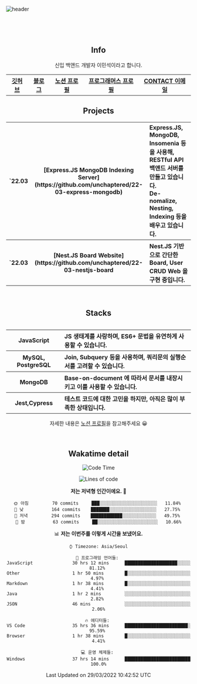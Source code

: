 ![header](https://capsule-render.vercel.app/api?type=rect&fontColor=f5f6fa&color=192a56&height=220&section=header&text=MinSeok%20Lee&fontSize=40)

&nbsp;

&nbsp;

<h2 font-size="20px" align="center"> Info </h2>

<div align="center">
  
  <p>신입 백앤드 개발자 이민석이라고 합니다.</P>

  <table>
    <tr>
      <th>
          <a href="https://github.com/unchaptered"> 깃허브 </a>
      </th>
      <th>
          <a href="https://velog.io/@unchapterd"> 블로그 </a>
      </th>
      <th>
          <a href="https://www.notion.so/9cf275a5af0441529ba7ba43f0d51f40"> 노션 프로필 </a>
      </th>
      <th>
          <a href="https://programmers.co.kr/pr/workstation19961002_3722"> 프로그래머스 프로필 </a>
      </th>
      <th>
          <a href="workstation19961002@gamil.com"> CONTACT 이메일 </a>
      </th>
    </tr>
  </table>
  
<h2 font-size="20px" align="center"> Projects </h2>

<div align="center">
  
<table>
  <tr>
    <th>`22.03</th>
    <th>[Express.JS MongoDB Indexing Server]<br>(https://github.com/unchaptered/22-03-express-mongodb)</th>
    <th align="left">Express.JS, MongoDB, Insomenia 등을 사용해, RESTful API 백앤드 서버를 만들고 있습니다.<br>De-nomalize, Nesting, Indexing 등을 배우고 있습니다.</th>
  </tr>
  <tr>
    <th>`22.03</th>
    <th>[Nest.JS Board Website]<br>(https://github.com/unchaptered/22-03-nestjs-board</th>
    <th align="left">Nest.JS 기반으로 간단한 Board, User CRUD Web 을 구현 중입니다.</th>
  </tr>
<table>
      
<div>
    
&nbsp;

<h2 font-size="20px" align="center"> Stacks </h2>

<div align="center">
  <table font-weight="100">
    <tr>
      <th>JavaScript</th>
      <th align="left">JS 생태계를 사랑하며, ES6+ 문법을 유연하게 사용할 수 있습니다.</th>
    </tr>
    <tr>
      <th>MySQL, PostgreSQL</th>
      <th align="left">Join, Subquery 등을 사용하며, 쿼리문의 실행순서를 고려할 수 있습니다.</th>
    </tr>
    <tr>
      <th>MongoDB</th>
      <th align="left">Base-on-document 에 따라서 문서를 내장시키고 이를 사용할 수 있습니다.</th>
    </tr>
    <tr>
      <th>Jest,Cypress</th>
      <th align="left">테스트 코드에 대한 고민을 하지만, 아직은 많이 부족한 상태입니다.</th>
    </tr>
  </table>
  
  <footer> 자세한 내용은 <a href="https://band-queen-769.notion.site/9cf275a5af0441529ba7ba43f0d51f40">노션 프로필</a>을 참고해주세요 😀 </footer>
  
</div>
  
&nbsp;

<h2 font-size="20px" align="center"> Wakatime detail </h2>

<div align="center">

<!--START_SECTION:waka-->
![Code Time](http://img.shields.io/badge/Code%20Time-1%2C173%20hrs%2011%20mins-blue)

![Lines of code](https://img.shields.io/badge/%EC%A0%80%EB%8A%94%20%EC%97%AC%ED%83%9C%EA%B9%8C%EC%A7%80%20-726%20Thousand%20%EC%A4%84%EC%9D%98%20%EC%BD%94%EB%93%9C%EB%A5%BC%20%EC%9E%91%EC%84%B1%ED%96%88%EC%96%B4%EC%9A%94.-blue)

**저는 저녁형 인간이에요. 🦉** 

```text
🌞 아침         70 commits     ███░░░░░░░░░░░░░░░░░░░░░░   11.84% 
🌆 낮　         164 commits    ███████░░░░░░░░░░░░░░░░░░   27.75% 
🌃 저녁         294 commits    ████████████░░░░░░░░░░░░░   49.75% 
🌙 밤　         63 commits     ██░░░░░░░░░░░░░░░░░░░░░░░   10.66%

```


📊 **저는 이번주를 이렇게 시간을 보냈어요.** 

```text
⌚︎ Timezone: Asia/Seoul

💬 프로그래밍 언어들: 
JavaScript               30 hrs 12 mins      ████████████████████░░░░░   81.12% 
Other                    1 hr 50 mins        █░░░░░░░░░░░░░░░░░░░░░░░░   4.97% 
Markdown                 1 hr 38 mins        █░░░░░░░░░░░░░░░░░░░░░░░░   4.41% 
Java                     1 hr 2 mins         ░░░░░░░░░░░░░░░░░░░░░░░░░   2.82% 
JSON                     46 mins             ░░░░░░░░░░░░░░░░░░░░░░░░░   2.06%

🔥 에디터들: 
VS Code                  35 hrs 36 mins      ████████████████████████░   95.59% 
Browser                  1 hr 38 mins        █░░░░░░░░░░░░░░░░░░░░░░░░   4.41%

💻 운영 체제들: 
Windows                  37 hrs 14 mins      █████████████████████████   100.0%

```


 Last Updated on 29/03/2022 10:42:52 UTC
<!--END_SECTION:waka-->
  
</div>

